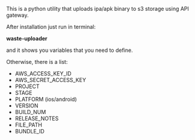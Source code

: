 This is a python utility that uploads ipa/apk binary to s3 storage using API gateway.

After installation just run in terminal:

**waste-uploader**

and it shows you variables that you need to define.

Otherwise, there is a list:

- AWS_ACCESS_KEY_ID
- AWS_SECRET_ACCESS_KEY
- PROJECT
- STAGE
- PLATFORM (ios/android)
- VERSION
- BUILD_NUM
- RELEASE_NOTES
- FILE_PATH
- BUNDLE_ID
